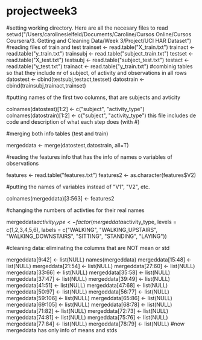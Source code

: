 projectweek3
============
#setting working directory. Here are all the necesary files to read
setwd("/Users/carolinesielfeld/Documents/Caroline/Cursos Online/Cursos Coursera/3. Getting and Cleaning Data/Week 3/Project/UCI HAR Dataset")
#reading files of train and test
trainset <- read.table("X_train.txt")
trainact <- read.table("y_train.txt")
trainsubj <- read.table("subject_train.txt")
testset <- read.table("X_test.txt")
testsubj <- read.table("subject_test.txt")
testact <- read.table("y_test.txt")
trainact <- read.table("y_train.txt")
#combinig tables so that they include nr of subject, of activity and observations in all rows
datostest <- cbind(testsubj,testact,testset)
datostrain <- cbind(trainsubj,trainact,trainset)

#putting names of the first two columns, that are subjects and avticity

colnames(datostest)[1:2] <- c("subject", "activity_type")
colnames(datostrain)[1:2] <- c("subject", "activity_type")
this file includes de code and description of what each step does (with #)

#merging both info tables (test and train)

mergeddata <- merge(datostest,datostrain, all=T)

#reading the features info that has the info of names o variables of observations

features <- read.table("features.txt")
features2 <- as.character(features$V2)

#putting the names of variables instead of "V1", "V2", etc.

colnames(mergeddata)[3:563] <- features2

#changing the numbers of activties for their real names

mergeddata$activity_type <- factor(mergeddata$activity_type, levels = c(1,2,3,4,5,6), labels = c("WALKING", "WALKING_UPSTAIRS", "WALKING_DOWNSTAIRS", "SITTING", "STANDING", "LAYING"))

#cleaning data: eliminating the columns that are NOT mean or std

mergeddata[9:42] <- list(NULL)
names(mergeddata)
mergeddata[15:48] <- list(NULL)
mergeddata[21:54] <- list(NULL)
mergeddata[27:60] <- list(NULL)
mergeddata[33:66] <- list(NULL)
mergeddata[35:58] <- list(NULL)
mergeddata[37:47] <- list(NULL)
mergeddata[39:49] <- list(NULL)
mergeddata[41:51] <- list(NULL)
mergeddata[47:68] <- list(NULL)
mergeddata[50:97] <- list(NULL)
mergeddata[56:77] <- list(NULL)
mergeddata[59:106] <- list(NULL)
mergeddata[65:86] <- list(NULL)
mergeddata[69:105] <- list(NULL)
mergeddata[68:78] <- list(NULL)
mergeddata[71:82] <- list(NULL)
mergeddata[72:73] <- list(NULL)
mergeddata[74:81] <- list(NULL)
mergeddata[75:76] <- list(NULL)
mergeddata[77:84] <- list(NULL)
mergeddata[78:79] <- list(NULL)
#now mergeddata has only info of means and stds
